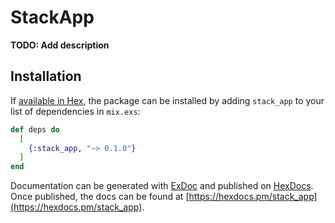 # StackApp

**TODO: Add description**

## Installation

If [available in Hex](https://hex.pm/docs/publish), the package can be installed
by adding `stack_app` to your list of dependencies in `mix.exs`:

```elixir
def deps do
  [
    {:stack_app, "~> 0.1.0"}
  ]
end
```

Documentation can be generated with [ExDoc](https://github.com/elixir-lang/ex_doc)
and published on [HexDocs](https://hexdocs.pm). Once published, the docs can
be found at [https://hexdocs.pm/stack_app](https://hexdocs.pm/stack_app).

